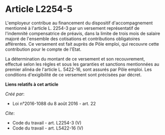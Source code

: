 # Article L2254-5

L'employeur contribue au financement du dispositif d'accompagnement mentionné à l'article L. 2254-3 par un versement
représentatif de l'indemnité compensatrice de préavis, dans la limite de trois mois de salaire majoré de l'ensemble des
cotisations et contributions obligatoires afférentes. Ce versement est fait auprès de Pôle emploi, qui recouvre cette
contribution pour le compte de l'Etat. 

La détermination du montant de ce versement et son recouvrement, effectué selon les règles et sous les garanties et sanctions
mentionnées au premier alinéa de l'article L. 5422-16, sont assurés par Pôle emploi. Les conditions d'exigibilité de ce
versement sont précisées par décret.

**Liens relatifs à cet article**

_Créé par_:

  - Loi n°2016-1088 du 8 août 2016 - art. 22

_Cite_:

  - Code du travail - art. L2254-3 (V)
  - Code du travail - art. L5422-16 (V)
